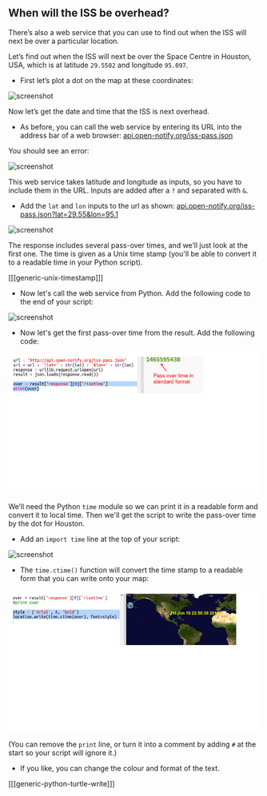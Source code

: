 

## When will the ISS be overhead?

There’s also a web service that you can use to find out when the ISS will next be over a particular location. 

Let’s find out when the ISS will next be over the Space Centre in Houston, USA, which is at latitude `29.5502` and longitude `95.097`.
  
+ First let’s plot a dot on the map at these coordinates:

![screenshot](images/iss-houston.png)

Now let’s get the date and time that the ISS is next overhead.

+ As before, you can call the web service by entering its URL into the address bar of a web browser: <a href="http://api.open-notify.org/iss-pass.json" target="_blank">api.open-notify.org/iss-pass.json</a>

You should see an error:

![screenshot](images/iss-pass-error.png)

This web service takes latitude and longitude as inputs, so you have to include them in the URL. Inputs are added after a `?` and separated with `&`. 

+ Add the `lat` and `lon` inputs to the url as shown: <a href="http://api.open-notify.org/iss-pass.json?lat=29.55&lon=95.1" target="_blank">api.open-notify.org/iss-pass.json?lat=29.55&lon=95.1</a>
  
![screenshot](images/iss-passtimes.png)
  
The response includes several pass-over times, and we’ll just look at the first one. The time is given as a Unix time stamp  (you'll be able to convert it to a readable time in your Python script).
    
[[[generic-unix-timestamp]]]

+ Now let's call the web service from Python. Add the following code to the end of your script:

![screenshot](images/iss-passover.png)

+ Now let's get the first pass-over time from the result. Add the following code:

![screenshot](images/iss-print-pass.png)

We’ll need the Python `time` module so we can print it in a readable form and convert it to local time. Then we'll get the script to write the pass-over time by the dot for Houston. 

+ Add an `import time` line at the top of your script:

![screenshot](images/iss-time.png)

+ The `time.ctime()` function will convert the time stamp to a readable form that you can write onto your map:

![screenshot](images/iss-pass-write.png)
 
(You can remove the `print` line, or turn it into a comment by adding `#` at the start so your script will ignore it.)
    
+ If you like, you can change the colour and format of the text. 

[[[generic-python-turtle-write]]] 

